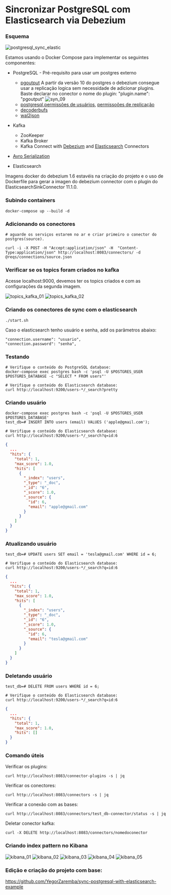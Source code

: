 # Sincronizar PostgreSQL com Elasticsearch via Debezium

### Esquema

![postgresql_sync_elastic](/imagens/postgresql_sync_elastic.png)


Estamos usando o Docker Compose para implementar os seguintes componentes:

* PostgreSQL - Pré-requisito para usar um postgres externo 
  * [pgoutput](https://debezium.io/documentation/reference/connectors/postgresql.html#postgresql-pgoutput) A partir da versão 10 do postgres o debezium consegue usar a replicação logica sem necessidade de adicionar plugins. Baste declarar no conector o nome do plugin: "plugin.name": "pgoutput"
  ![syn_09](/imagens/sync_09.png)
  * [postgresql](https://debezium.io/documentation/reference/connectors/postgresql.html#postgresql-server-configuration),[permissões de usuários](https://debezium.io/documentation/reference/connectors/postgresql.html#postgresql-permissions), [permissoões de replicação](https://debezium.io/documentation/reference/connectors/postgresql.html#postgresql-host-replication-permissions)
  * [decoderbufs](https://github.com/debezium/postgres-decoderbufs)
  * [wal2json](https://github.com/eulerto/wal2json)


* Kafka
  * ZooKeeper
  * Kafka Broker
  * Kafka Connect with [Debezium](http://debezium.io/) and [Elasticsearch](https://github.com/confluentinc/kafka-connect-elasticsearch) Connectors
* [Avro Serialization](https://debezium.io/documentation/reference/1.6/configuration/avro.html)
* Elasticsearch

Imagens docker do debezium 1.6 estavéis na criação do projeto e o uso de Dockerfile para gerar a imagen do debezium connector com o plugin do ElasticsearchSinkConnector 11.1.0.


### Subindo containers

```shell
docker-compose up --build -d

```
### Adicionando os conectores

```shell
# aguarde os serviços estarem no ar e criar primeiro o conector do postgres(source).

curl -i -X POST -H "Accept:application/json" -H  "Content-Type:application/json" http://localhost:8083/connectors/ -d @reqs/connections/source.json
```

### Verificar se os topics foram criados no kafka

Acesse localhost:9000, devemos ter os topics criados e com as configurações da segunda imagem.

![topics_kafka_01](/imagens/topics_kafka_01.png)
![topics_kafka_02](/imagens/topics_kafka_02.png)

### Criando os conectores de sync com o elasticsearch
```shell
./start.sh
```
Caso o elasticsearch tenho usuário e senha, add os parâmetros abaixo:
```shell
"connection.username": "usuario",
"connection.password": "senha",
```

### Testando

```shell
# Verifique o conteúdo do PostgreSQL database:
docker-compose exec postgres bash -c 'psql -U $POSTGRES_USER $POSTGRES_DATABASE -c "SELECT * FROM users"'

# Verifique o conteúdo do Elasticsearch database:
curl http://localhost:9200/users-*/_search?pretty
```

### Criando usuário

```shell
docker-compose exec postgres bash -c 'psql -U $POSTGRES_USER $POSTGRES_DATABASE'
test_db=# INSERT INTO users (email) VALUES ('apple@gmail.com');

# Verifique o conteúdo do Elasticsearch database:
curl http://localhost:9200/users-*/_search?q=id:6
```

```json
{
  ...
  "hits": {
    "total": 1,
    "max_score": 1.0,
    "hits": [
      {
        "_index": "users",
        "_type": "_doc",
        "_id": "6",
        "_score": 1.0,
        "_source": {
          "id": 6,
          "email": "apple@gmail.com"
        }
      }
    ]
  }
}
```

### Atualizando usuário

```shell
test_db=# UPDATE users SET email = 'tesla@gmail.com' WHERE id = 6;

# Verifique o conteúdo do Elasticsearch database:
curl http://localhost:9200/users-*/_search?q=id:6
```

```json
{
  ...
  "hits": {
    "total": 1,
    "max_score": 1.0,
    "hits": [
      {
        "_index": "users",
        "_type": "_doc",
        "_id": "6",
        "_score": 1.0,
        "_source": {
          "id": 6,
          "email": "tesla@gmail.com"
        }
      }
    ]
  }
}
```

### Deletando usuário

```shell
test_db=# DELETE FROM users WHERE id = 6;

# Verifique o conteúdo do Elasticsearch database:
curl http://localhost:9200/users-*/_search?q=id:6
```

```json
{
  ...
  "hits": {
    "total": 1,
    "max_score": 1.0,
    "hits": []
  }
}
```

### Comando úteis 


Verificar os plugins:
```shell
curl http://localhost:8083/connector-plugins -s | jq
```
Verificar os conectores:
```shell
curl http://localhost:8083/connectors -s | jq
```
Verificar a conexão com as bases:
```shell
curl http://localhost:8083/connectors/test_db-connector/status -s | jq
```
Deletar conector kafka:
```shell
curl -X DELETE http://localhost:8083/connectors/nomedoconector
```

### Criando index pattern no Kibana

![kibana_01](/imagens/kibana_01.png)
![kibana_02](/imagens/kibana_02.png)
![kibana_03](/imagens/kibana_03.png)
![kibana_04](/imagens/kibana_04.png)
![kibana_05](/imagens/kibana_05.png)


### Edição e criação do projeto com base:

https://github.com/YegorZaremba/sync-postgresql-with-elasticsearch-example